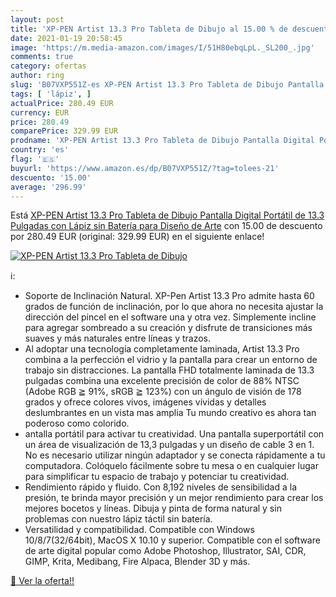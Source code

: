 ```yaml
---
layout: post
title: 'XP-PEN Artist 13.3 Pro Tableta de Dibujo al 15.00 % de descuento'
date: 2021-01-19 20:58:45
image: 'https://m.media-amazon.com/images/I/51H80ebqLpL._SL200_.jpg'
comments: true
category: ofertas
author: ring
slug: 'B07VXP551Z-es XP-PEN Artist 13.3 Pro Tableta de Dibujo Pantalla Digital...'
tags: [ 'lápiz', ]
actualPrice: 280.49 EUR
currency: EUR
price: 280.49
comparePrice: 329.99 EUR
prodname: 'XP-PEN Artist 13.3 Pro Tableta de Dibujo Pantalla Digital Portátil de 13.3 Pulgadas con Lápiz sin Batería para Diseño de Arte'
country: 'es'
flag: '🇪🇸'
buyurl: 'https://www.amazon.es/dp/B07VXP551Z/?tag=tolees-21'
descuento: '15.00'
average: '296.99'
---
```


Está [XP-PEN Artist 13.3 Pro Tableta de Dibujo Pantalla Digital Portátil de 13.3 Pulgadas con Lápiz sin Batería para Diseño de Arte](https://www.amazon.es/dp/B07VXP551Z/?tag=tolees-21) con 15.00 de descuento por 280.49 EUR (original: 329.99 EUR) en el siguiente enlace!

[![XP-PEN Artist 13.3 Pro Tableta de Dibujo](https://m.media-amazon.com/images/I/51H80ebqLpL._SL200_.jpg)](https://www.amazon.es/dp/B07VXP551Z/?tag=tolees-21)

ℹ️:

- Soporte de Inclinación Natural. XP-Pen Artist 13.3 Pro admite hasta 60 grados de función de inclinación, por lo que ahora no necesita ajustar la dirección del pincel en el software una y otra vez. Simplemente incline para agregar sombreado a su creación y disfrute de transiciones más suaves y más naturales entre líneas y trazos.
- Al adoptar una tecnología completamente laminada, Artist 13.3 Pro combina a la perfección el vidrio y la pantalla para crear un entorno de trabajo sin distracciones. La pantalla FHD totalmente laminada de 13.3 pulgadas combina una excelente precisión de color de 88% NTSC (Adobe RGB ≧ 91%, sRGB ≧ 123%) con un ángulo de visión de 178 grados y ofrece colores vivos, imágenes vívidas y detalles deslumbrantes en un vista mas amplia Tu mundo creativo es ahora tan poderoso como colorido.
- antalla portátil para activar tu creatividad. Una pantalla superportátil con un área de visualización de 13,3 pulgadas y un diseño de cable 3 en 1. No es necesario utilizar ningún adaptador y se conecta rápidamente a tu computadora. Colóquelo fácilmente sobre tu mesa o en cualquier lugar para simplificar tu espacio de trabajo y potenciar tu creatividad.
- Rendimiento rápido y fluido. Con 8,192 niveles de sensibilidad a la presión, te brinda mayor precisión y un mejor rendimiento para crear los mejores bocetos y líneas. Dibuja y pinta de forma natural y sin problemas con nuestro lápiz táctil sin batería.
- Versatilidad y compatibilidad. Compatible con Windows 10/8/7(32/64bit), MacOS X 10.10 y superior. Compatible con el software de arte digital popular como Adobe Photoshop, Illustrator, SAI, CDR, GIMP, Krita, Medibang, Fire Alpaca, Blender 3D y más.

[🛒 Ver la oferta!!](https://www.amazon.es/dp/B07VXP551Z/?tag=tolees-21)
